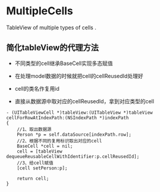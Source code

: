# MultipleCells
TableView of multiple types of cells . 


## 简化tableView的代理方法

* 不同类型的cell继承BaseCell实现多态赋值

* 在处理model数据的时候就把cell的cellReusedId处理好

* cell的类名作复用id

* 直接从数据源中取对应的cellReusedId，拿到对应类型的cell

```
- (UITableViewCell *)tableView:(UITableView *)tableView cellForRowAtIndexPath:(NSIndexPath *)indexPath
{
    //1、取出数据源
    Person *p = self.dataSource[indexPath.row];
    //2、根据不同的复用标识取出对应的cell
    BaseCell *cell = nil;
    cell = [tableView dequeueReusableCellWithIdentifier:p.cellReusedId];
    //3、给cell赋值
    [cell setPerson:p];
    
    return cell;
}
```
